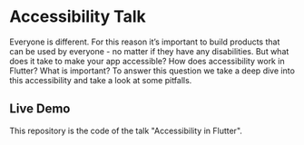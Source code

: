 # Accessibility Talk

Everyone is different. For this reason it’s important to build products that can
be used by everyone - no matter if they have any disabilities. But what does it
take to make your app accessible? How does accessibility work in Flutter? What
is important? To answer this question we take a deep dive into this
accessibility and take a look at some pitfalls.

## Live Demo

This repository is the code of the talk "Accessibility in Flutter".
